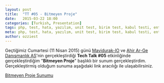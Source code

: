 ```yaml
---
layout: post
title:  "TT #05 - Bitmeyen Proje"
date:   2015-03-22 18:00
categories: [Turkish, Presentation]
tags: php, test, hata, yazılım, unit test, birim test, kabul testi, entegrasyon testi
meta: php, test, hata, yazılım, unit test, birim test, kabul testi, entegrasyon testi
author: ozziest
---
```


Geçtiğimiz Cumartesi (11 Nisan 2015) günü [Mavidurak-IO](http://mavidurak.github.io) ve [Ahir Ar-Ge Danışmanlık AŞ](http://ahir.com.tr)'nin gerçekleştirdiği **Tech Talk #05** etkinliğinde gerçekleştirdiğim "**Bitmeyen Proje**" başlıklı bir sunum gerçekleştirdim. Gerçekleştirmiş olduğum sunuma aşağıdaki link aracılığı ile ulaşabilirsiniz.

[Bitmeyen Proje Sunumu](http://slides.com/iozguradem/bitmeyen-proje)



